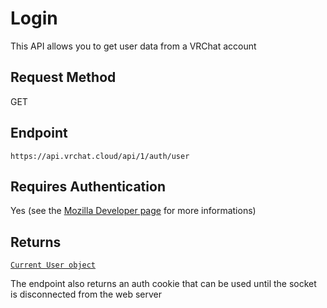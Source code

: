 # Login

This API allows you to get user data from a VRChat account

## Request Method
GET

## Endpoint
    https://api.vrchat.cloud/api/1/auth/user

## Requires Authentication
Yes (see the [Mozilla Developer page](https://developer.mozilla.org/en-US/docs/Web/HTTP/Headers/Authorization) for more informations)

## Returns

[`Current User object`](Objects/User.md?id=current-user-object)

The endpoint also returns an auth cookie that can be used until the socket is disconnected from the web server

